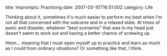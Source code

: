 title: Impromptu: Practicing
date: 2007-03-10T16:51:00Z
category: Life

Thinking about it, sometimes it's much easier to perform my best when I'm not all that concerned with the outcome and in a relaxed state. At times of panic and disaster, whatever "best scenarios" that was in my head just doesn't seem to work out and having a better chance of screwing up.

Hmm… meaning that I must open myself up to practice and learn as much as I could from ordinary situations? Or something like that, I think.
